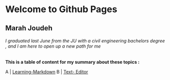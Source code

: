 # Welcome to Github Pages

## Marah Joudeh

###### I graduated last June from the JU with a civil engineering bachelors degree , and I am here to open up a new path for me

**This is a table of content for my summary about these topics :**

A | [Learning-Markdown](https://mrsmarah.github.io/learningjournal/learning-markdown)
B | [Text- Editor](https://mrsmarah.github.io/learningjournal/Text-Editor)




